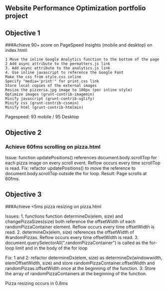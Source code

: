 ## Website Performance Optimization portfolio project

## Objective 1
###Achieve 90+ score on PageSpeed Insights (mobile and desktop) on index.html:

	1 Move the inline Google Analytics function to the bottom of the page
	2 Add async attribute to the permatters.js link
	3. Add async attribute to the analytics.js link
	4. Use inline javascript to reference the Google Font
	Make the css from style.css inline
	Specify "media='print'" for print.css link
	Store local copies of the external images
	Resize the pizzeria.jpg image to 100px (per inline style)
	Optimize images (grunt-contrib-imagemin)
	Minify javascript (grunt-contrib-uglify)
	Minify css (grunt-contrib-cssmin)
	Minify html (grunt-contrib-htmlmin)

Pagespeed: 93 mobile / 95 Desktop

## Objective 2
### Achieve 60fms scrolling on pizza.html

Issue: function updatePositions() references document.body.scrollTop for each pizza image on every scroll event. Reflow occurs every time scrollTop is read.
Fix: refactor updatePositions() to move the reference to document.body.scrollTop outside the for loop.
Result: Page scrolls at 60fms.

## Objective 3
###Achieve <5ms pizza resizing on pizza.html

Issues: 1. functions function determineDx(elem, size) and changePizzaSizes(size) both reference the offsetWidth of each randomPizzaContainer element. Reflow occurs every time offsetWidth is read.
	2. determineDx(elem, size) references the offsetWidth of #randomPizzas. Reflow occurs every time offsetWidth is read.
	3. document.querySelectorAll(".randomPizzaContainer") is called as the for-loop limit and in the body of the for loop

Fix:	1 and 2: refactor determineDx(elem, size) as determineDx(windowwidth, elemOffsetWidth, size) and store randomPizzaContainer.offsetWidth and randomPizzas.offsetWidth once at the beginning of the function.
	3: Store the array of randomPizzaContainers at the beginning of the function.

Pizza resizing occurs in 0.8ms

